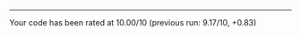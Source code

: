 
-------------------------------------------------------------------
Your code has been rated at 10.00/10 (previous run: 9.17/10, +0.83)